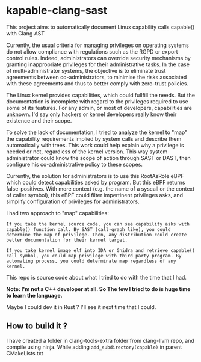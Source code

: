 # kapable-clang-sast
This project aims to automatically document Linux capability calls capable() with Clang AST

Currently, the usual criteria for managing privileges on operating systems do not allow compliance with regulations such as the RGPD or export control rules. Indeed, administrators can override security mechanisms by granting inappropriate privileges for their administrative tasks. In the case of multi-administrator systems, the objective is to eliminate trust agreements between co-administrators, to minimise the risks associated with these agreements and thus to better comply with zero-trust policies.

The Linux kernel provides capabilities, which could fullfill the needs. But the documentation is incomplete with regard to the privileges required to use some of its features. For any admin, or most of developers, capabilities are unknown. I'd say only hackers or kernel developers really know their existence and their scope.

To solve the lack of documentation, I tried to analyze the kernel to "map" the capability requirements implied by system calls and describe them automatically with trees. This work could help explain why a privilege is needed or not, regardless of the kernel version. This way system administrator could know the scope of action through SAST or DAST, then configure his co-administrative policy to these scopes.

Currently, the solution for administrators is to use this RootAsRole eBPF which could detect capabilities asked by program. But this eBPF returns false-positives. With more context (e.g. the name of a syscall or the context of caller symbol), this eBPF could filter impertinent privileges asks, and simplify configuration of privileges for administrators.

I had two approach to "map" capabilities:

    If you take the kernel source code, you can see capability asks with capable() function call. By SAST (call-graph like), you could determine the map of privilege. Then, any distribution could create better documentation for their kernel target.

    If you take kernel image elf into IDA or Ghidra and retrieve capable() call symbol, you could map privilege with third party program. By automating process, you could determinate map regardless of any kernel.

This repo is source code about what I tried to do with the time that I had.

__Note: I'm not a C++ developer at all. So The few I tried to do is huge time to learn the language.__

Maybe I could dev it in Rust ? I'll see it next time that I could.

## How to build it ?

I have created a folder in clang-tools-extra folder from clang-llvm repo, and compile using ninja. While adding `add_subdirectory(capable)` in parent CMakeLists.txt